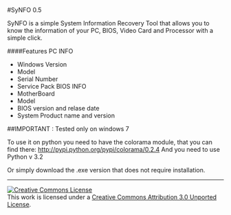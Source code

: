 #SyNFO 0.5

SyNFO is a simple System Information Recovery Tool that allows you to know the 
information of your PC, BIOS, Video Card and Processor with a simple click.

####Features
PC INFO
* Windows Version
* Model
* Serial Number
* Service Pack
BIOS INFO
* MotherBoard
* Model
* BIOS version and relase date
* System Product name and version

##IMPORTANT : Tested only on windows 7

To use it on python you need to have the colorama module,
that you can find there: http://pypi.python.org/pypi/colorama/0.2.4
And you need to use Python v 3.2

Or simply download the .exe version that does not require installation.

--------------------------------------------------------------------------------------------
<a rel="license" href="http://creativecommons.org/licenses/by/3.0/"><img alt="Creative Commons License" style="border-width:0" src="http://i.creativecommons.org/l/by/3.0/88x31.png" /></a><br />This work is licensed under a <a rel="license" href="http://creativecommons.org/licenses/by/3.0/">Creative Commons Attribution 3.0 Unported License</a>.